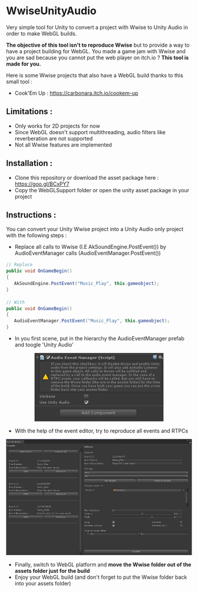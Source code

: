 # WwiseUnityAudio
Very simple tool for Unity to convert a project with Wwise to Unity Audio in order to make WebGL builds.

**The objective of this tool isn't to reproduce Wwise** but to provide a way to have a project building for WebGL.
You made a game jam with Wwise and you are sad because you cannot put the web player on itch.io ?  **This tool is made for you.**

Here is some Wwise projects that also have a WebGL build thanks to this small tool : 
- Cook'Em Up : https://carbonara.itch.io/cookem-up

## Limitations :
- Only works for 2D projects for now
- Since WebGL doesn't support multithreading, audio filters like reverberation are not supported
- Not all Wwise features are implemented

## Installation :
- Clone this repository or download the asset package here : https://goo.gl/BCxPY7
- Copy the WebGLSupport folder or open the unity asset package in your project

## Instructions :
You can convert your Unity Wwise project into a Unity Audio only project with the following steps : 
- Replace all calls to Wwise (I.E AkSoundEngine.PostEvent()) by AudioEventManager calls (AudioEventManager.PostEvent())
```csharp
// Replace
public void OnGameBegin()
{
   AkSoundEngine.PostEvent("Music_Play", this.gameobject);
}

// With
public void OnGameBegin()
{
   AudioEventManager.PostEvent("Music_Play", this.gameobject);
}
```

- In you first scene, put in the hierarchy the AudioEventManager prefab and toogle 'Unity Audio'

<p align="center">
  <img src="https://github.com/Aredhele/WwiseUnityAudio/blob/master/WwiseUnityAudio/Assets/WebGLSupport/Images/ManagerExample.JPG" width="350"/>
</p>

- With the help of the event editor, try to reproduce all events and RTPCs

<p align="center">
  <img src="https://github.com/Aredhele/WwiseUnityAudio/blob/master/WwiseUnityAudio/Assets/WebGLSupport/Images/EditorExample.JPG" width="700"/>
</p>

- Finally, switch to WebGL platform and **move the Wwise folder out of the assets folder just for the build**
- Enjoy your WebGL build (and don't forget to put the Wwise folder back into your assets folder)
